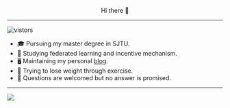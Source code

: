 <p align="center"> Hi there 👋</p>

***
<!-- <img src="https://img.shields.io/github/stars/ifarewell?style=social" alt="Github stars" />
<img src="https://img.shields.io/github/followers/ifarewell?style=social" alt="Github followers" /> -->

<img align="" src="https://visitor-badge.glitch.me/badge?page_id=ifarewell" alt="vistors" />

* 🎓 Pursuing my master degree in SJTU.
* 🌱 Studying federated learning and incentive mechanism.
* 🖥️ Maintaining my personal [blog]("https://ifarewell.xyz").
* 💪 Trying to lose weight through exercise.
* 💬 Questions are welcomed but no answer is promised.

***
<img src="https://github-readme-stats.vercel.app/api?username=ifarewell&show_icons=true&icon_color=CE1D2D&text_color=718096&bg_color=ffffff&hide_title=true" />

<!--START_SECTION:waka-->
<!--END_SECTION:waka-->